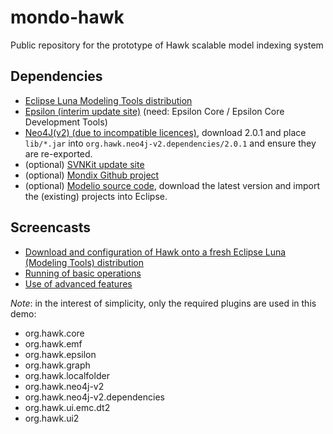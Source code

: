 mondo-hawk
==========

Public repository for the prototype of Hawk scalable model indexing system

Dependencies
------------

* [Eclipse Luna Modeling Tools distribution](https://eclipse.org/downloads/index-developer.php)
* [Epsilon (interim update site)](http://download.eclipse.org/epsilon/interim/) (need: Epsilon Core / Epsilon Core Development Tools)
* [Neo4J(v2) (due to incompatible licences)](http://neo4j.com/download/other-releases/), download 2.0.1 and place `lib/*.jar` into `org.hawk.neo4j-v2.dependencies/2.0.1` and ensure they are re-exported.
* (optional) [SVNKit update site](http://eclipse.svnkit.com/1.8.x)
* (optional) [Mondix Github project](https://github.com/FTSRG/mondo-mondix)
* (optional) [Modelio source code](http://forge.modelio.org/projects/modelio3-development-app/files), download the latest version and import the (existing) projects into Eclipse.

Screencasts
-----------

* [Download and configuration of Hawk onto a fresh Eclipse Luna (Modeling Tools) distribution](https://www.youtube.com/watch?v=d_DqR-0v_4s)
* [Running of basic operations](https://www.youtube.com/watch?v=hQbkA0jmBTY)
* [Use of advanced features](https://www.youtube.com/watch?v=pGL2-lJ0HAg)

*Note*: in the interest of simplicity, only the required plugins are used in this demo:

* org.hawk.core
* org.hawk.emf
* org.hawk.epsilon
* org.hawk.graph
* org.hawk.localfolder
* org.hawk.neo4j-v2
* org.hawk.neo4j-v2.dependencies
* org.hawk.ui.emc.dt2
* org.hawk.ui2
